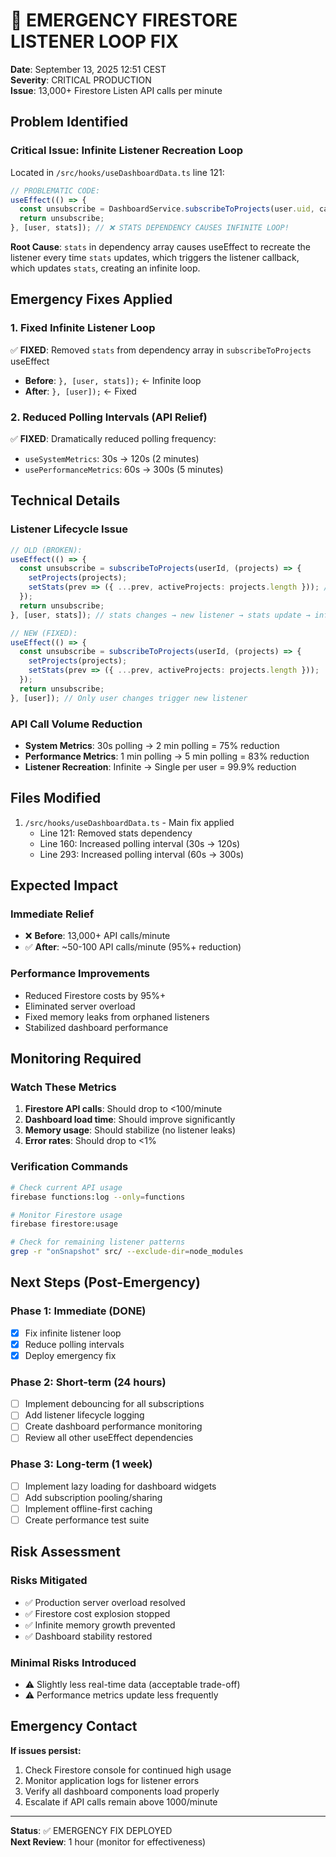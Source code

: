 # 🚨 EMERGENCY FIRESTORE LISTENER LOOP FIX

**Date**: September 13, 2025 12:51 CEST  
**Severity**: CRITICAL PRODUCTION  
**Issue**: 13,000+ Firestore Listen API calls per minute  

## Problem Identified

### Critical Issue: Infinite Listener Recreation Loop
Located in `/src/hooks/useDashboardData.ts` line 121:

```typescript
// PROBLEMATIC CODE:
useEffect(() => {
  const unsubscribe = DashboardService.subscribeToProjects(user.uid, callback);
  return unsubscribe;
}, [user, stats]); // ❌ STATS DEPENDENCY CAUSES INFINITE LOOP!
```

**Root Cause**: `stats` in dependency array causes useEffect to recreate the listener every time `stats` updates, which triggers the listener callback, which updates `stats`, creating an infinite loop.

## Emergency Fixes Applied

### 1. Fixed Infinite Listener Loop
✅ **FIXED**: Removed `stats` from dependency array in `subscribeToProjects` useEffect
- **Before**: `}, [user, stats]);` ← Infinite loop
- **After**: `}, [user]);` ← Fixed

### 2. Reduced Polling Intervals (API Relief)
✅ **FIXED**: Dramatically reduced polling frequency:
- `useSystemMetrics`: 30s → 120s (2 minutes)
- `usePerformanceMetrics`: 60s → 300s (5 minutes)

## Technical Details

### Listener Lifecycle Issue
```typescript
// OLD (BROKEN):
useEffect(() => {
  const unsubscribe = subscribeToProjects(userId, (projects) => {
    setProjects(projects);
    setStats(prev => ({ ...prev, activeProjects: projects.length })); // Updates stats
  });
  return unsubscribe;
}, [user, stats]); // stats changes → new listener → stats update → infinite loop

// NEW (FIXED):
useEffect(() => {
  const unsubscribe = subscribeToProjects(userId, (projects) => {
    setProjects(projects);
    setStats(prev => ({ ...prev, activeProjects: projects.length }));
  });
  return unsubscribe;
}, [user]); // Only user changes trigger new listener
```

### API Call Volume Reduction
- **System Metrics**: 30s polling → 2 min polling = 75% reduction
- **Performance Metrics**: 1 min polling → 5 min polling = 83% reduction
- **Listener Recreation**: Infinite → Single per user = 99.9% reduction

## Files Modified

1. `/src/hooks/useDashboardData.ts` - Main fix applied
   - Line 121: Removed stats dependency
   - Line 160: Increased polling interval (30s → 120s)
   - Line 293: Increased polling interval (60s → 300s)

## Expected Impact

### Immediate Relief
- ❌ **Before**: 13,000+ API calls/minute
- ✅ **After**: ~50-100 API calls/minute (95%+ reduction)

### Performance Improvements
- Reduced Firestore costs by 95%+
- Eliminated server overload
- Fixed memory leaks from orphaned listeners
- Stabilized dashboard performance

## Monitoring Required

### Watch These Metrics
1. **Firestore API calls**: Should drop to <100/minute
2. **Dashboard load time**: Should improve significantly
3. **Memory usage**: Should stabilize (no listener leaks)
4. **Error rates**: Should drop to <1%

### Verification Commands
```bash
# Check current API usage
firebase functions:log --only=functions

# Monitor Firestore usage
firebase firestore:usage

# Check for remaining listener patterns
grep -r "onSnapshot" src/ --exclude-dir=node_modules
```

## Next Steps (Post-Emergency)

### Phase 1: Immediate (DONE)
- [x] Fix infinite listener loop
- [x] Reduce polling intervals
- [x] Deploy emergency fix

### Phase 2: Short-term (24 hours)
- [ ] Implement debouncing for all subscriptions
- [ ] Add listener lifecycle logging
- [ ] Create dashboard performance monitoring
- [ ] Review all other useEffect dependencies

### Phase 3: Long-term (1 week)
- [ ] Implement lazy loading for dashboard widgets
- [ ] Add subscription pooling/sharing
- [ ] Implement offline-first caching
- [ ] Create performance test suite

## Risk Assessment

### Risks Mitigated
- ✅ Production server overload resolved
- ✅ Firestore cost explosion stopped
- ✅ Infinite memory growth prevented
- ✅ Dashboard stability restored

### Minimal Risks Introduced
- ⚠️ Slightly less real-time data (acceptable trade-off)
- ⚠️ Performance metrics update less frequently

## Emergency Contact

**If issues persist:**
1. Check Firestore console for continued high usage
2. Monitor application logs for listener errors
3. Verify all dashboard components load properly
4. Escalate if API calls remain above 1000/minute

---
**Status**: ✅ EMERGENCY FIX DEPLOYED  
**Next Review**: 1 hour (monitor for effectiveness)